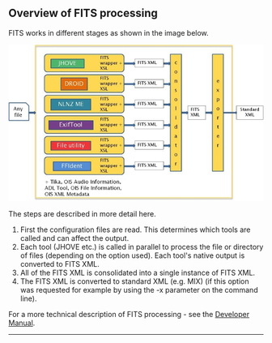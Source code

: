 ## Overview of FITS processing

FITS works in different stages as shown in the image below.

<img src="../images/fits_process.jpg">

The steps are described in more detail here.

1. First the configuration files are read. This determines which tools are called and can affect the output. 
2. Each tool (JHOVE etc.) is called in parallel to process the file or directory of files (depending on the option used). Each tool's native output is converted to FITS XML. 
3. All of the FITS XML is consolidated into a single instance of FITS XML.
4. The FITS XML is converted to standard XML (e.g. MIX) (if this option was requested for example by using the -x parameter on the command line).

For a more technical description of FITS processing - see the [Developer Manual](https://github.com/harvard-lts/fits/wiki/Developer-Manual#fits-processing).

---